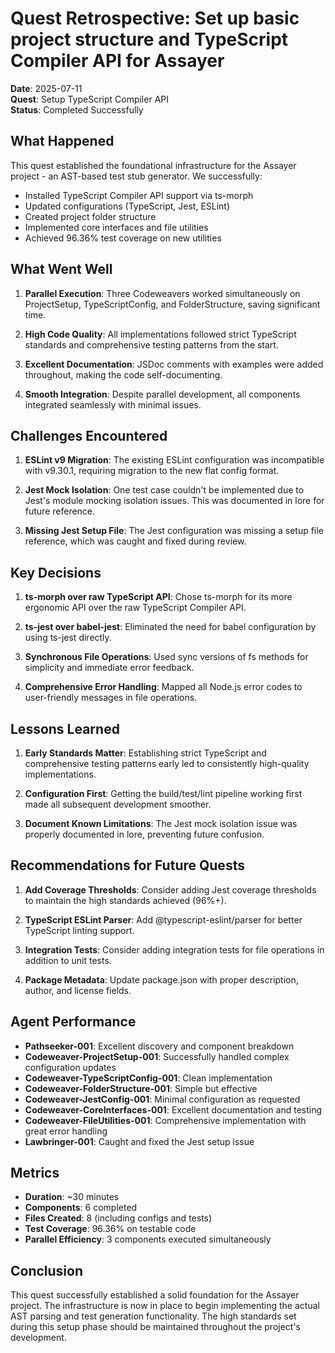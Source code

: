 # Quest Retrospective: Set up basic project structure and TypeScript Compiler API for Assayer

**Date**: 2025-07-11  
**Quest**: Setup TypeScript Compiler API  
**Status**: Completed Successfully  

## What Happened

This quest established the foundational infrastructure for the Assayer project - an AST-based test stub generator. We successfully:

- Installed TypeScript Compiler API support via ts-morph
- Updated configurations (TypeScript, Jest, ESLint)
- Created project folder structure
- Implemented core interfaces and file utilities
- Achieved 96.36% test coverage on new utilities

## What Went Well

1. **Parallel Execution**: Three Codeweavers worked simultaneously on ProjectSetup, TypeScriptConfig, and FolderStructure, saving significant time.

2. **High Code Quality**: All implementations followed strict TypeScript standards and comprehensive testing patterns from the start.

3. **Excellent Documentation**: JSDoc comments with examples were added throughout, making the code self-documenting.

4. **Smooth Integration**: Despite parallel development, all components integrated seamlessly with minimal issues.

## Challenges Encountered

1. **ESLint v9 Migration**: The existing ESLint configuration was incompatible with v9.30.1, requiring migration to the new flat config format.

2. **Jest Mock Isolation**: One test case couldn't be implemented due to Jest's module mocking isolation issues. This was documented in lore for future reference.

3. **Missing Jest Setup File**: The Jest configuration was missing a setup file reference, which was caught and fixed during review.

## Key Decisions

1. **ts-morph over raw TypeScript API**: Chose ts-morph for its more ergonomic API over the raw TypeScript Compiler API.

2. **ts-jest over babel-jest**: Eliminated the need for babel configuration by using ts-jest directly.

3. **Synchronous File Operations**: Used sync versions of fs methods for simplicity and immediate error feedback.

4. **Comprehensive Error Handling**: Mapped all Node.js error codes to user-friendly messages in file operations.

## Lessons Learned

1. **Early Standards Matter**: Establishing strict TypeScript and comprehensive testing patterns early led to consistently high-quality implementations.

2. **Configuration First**: Getting the build/test/lint pipeline working first made all subsequent development smoother.

3. **Document Known Limitations**: The Jest mock isolation issue was properly documented in lore, preventing future confusion.

## Recommendations for Future Quests

1. **Add Coverage Thresholds**: Consider adding Jest coverage thresholds to maintain the high standards achieved (96%+).

2. **TypeScript ESLint Parser**: Add @typescript-eslint/parser for better TypeScript linting support.

3. **Integration Tests**: Consider adding integration tests for file operations in addition to unit tests.

4. **Package Metadata**: Update package.json with proper description, author, and license fields.

## Agent Performance

- **Pathseeker-001**: Excellent discovery and component breakdown
- **Codeweaver-ProjectSetup-001**: Successfully handled complex configuration updates
- **Codeweaver-TypeScriptConfig-001**: Clean implementation
- **Codeweaver-FolderStructure-001**: Simple but effective
- **Codeweaver-JestConfig-001**: Minimal configuration as requested
- **Codeweaver-CoreInterfaces-001**: Excellent documentation and testing
- **Codeweaver-FileUtilities-001**: Comprehensive implementation with great error handling
- **Lawbringer-001**: Caught and fixed the Jest setup issue

## Metrics

- **Duration**: ~30 minutes
- **Components**: 6 completed
- **Files Created**: 8 (including configs and tests)
- **Test Coverage**: 96.36% on testable code
- **Parallel Efficiency**: 3 components executed simultaneously

## Conclusion

This quest successfully established a solid foundation for the Assayer project. The infrastructure is now in place to begin implementing the actual AST parsing and test generation functionality. The high standards set during this setup phase should be maintained throughout the project's development.